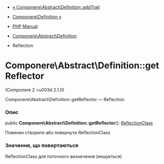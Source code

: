 - [« Componere\Abstract\Definition::addTrait](componere-abstract-definition.addtrait.md)
- [Componere\Definition »](class.componere-definition.md)

- [PHP Manual](index.md)
- [Componere\Abstract\Definition](class.componere-abstract-definition.md)
- Reflection

# Componere\Abstract\Definition::getReflector

(Componere 2 \>u003d 2.1.0)

Componere\Abstract\Definition::getReflector — Reflection

### Опис

public **Componere\Abstract\Definition::getReflector**():
[ReflectionClass](class.reflectionclass.md)

Повинен створити або повернути ReflectionClass

### Значення, що повертаються

ReflectionClass для поточного визначення (кешується)
